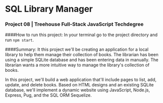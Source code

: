 # SQL Library Manager
### Project 08 | Treehouse Full-Stack JavaScript Techdegree

####How to run this project: 
In your terminal go to the project directory and run `npm start`.

####Summary: 
It this project we'll be creating an application for a local library to help them manage their collection of books. The librarian has been using a simple SQLite database and has been entering data in manually. The librarian wants a more intuitive way to manage the library's collection of books.

In this project, we'll build a web application that'll include pages to list, add, update, and delete books. Based on HTML designs and an existing SQLite database, we'll implement a dynamic website using JavaScript, Node.js, Express, Pug, and the SQL ORM Sequelize.